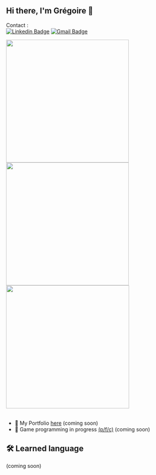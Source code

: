 ## Hi there, I'm Grégoire 👋

Contact : <br>
[![Linkedin Badge](https://img.shields.io/badge/-Fortuné_Grégoire-blue?style=flat-square&logo=Linkedin&logoColor=white&link=https://www.linkedin.com/in/gr%C3%A9goire/)](https://www.linkedin.com/in/gr%C3%A9goire-f-6191a4344/)
[![Gmail Badge](https://img.shields.io/badge/-fortune.gregoire03@gmail.com-c14438?style=flat-square&logo=Gmail&logoColor=white&link=mailto:fortune.gregoire03@gmail.com)](mailto:fortune.gregoire03@gmail.com)

<div display="flex">
  <img width="333" height="auto" src="https://github-readme-stats.vercel.app/api?username=StarFr0zen&show_icons=true&theme=shadow_blue&hide_border=true&include_all_commits=true" />
  <img width="333" height="auto" src="https://github-readme-stats.vercel.app/api/top-langs/?username=StarFr0zen&layout=compact&theme=shadow_blue&hide_border=true" />
  <img width="334" height="auto" src="https://streak-stats.demolab.com?user=StarFr0zen&locale=en&mode=daily&theme=shadow_blue&hide_border=true&border_radius=5" />
</div>
<br>

- 🗿 My Portfolio [here](https://gregoire-fortune.github.io/) (coming soon)
- 🎯 Game programming in progress [(p/f/c)](https://github.com/StarFr0zen/pfc) (coming soon)


## 🛠️ Learned language
(coming soon)

<!--
**StarFr0zen/StarFr0zen** is a ✨ _special_ ✨ repository because its `README.md` (this file) appears on your GitHub profile.

Here are some ideas to get you started:

- 🔭 I’m currently working on ...
- 🌱 I’m currently learning ...
- 👯 I’m looking to collaborate on ...
- 🤔 I’m looking for help with ...
- 💬 Ask me about ...
- 📫 How to reach me: ...
- 😄 Pronouns: ...
- ⚡ Fun fact: ...
-->
